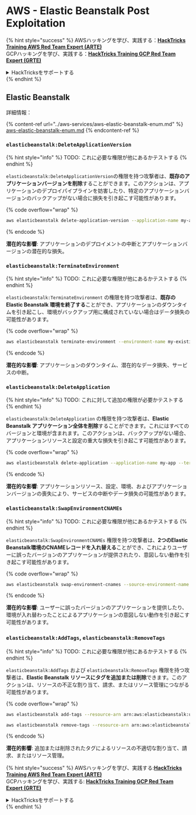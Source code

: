 # AWS - Elastic Beanstalk Post Exploitation

{% hint style="success" %}
AWSハッキングを学び、実践する：<img src="../../../.gitbook/assets/image (1).png" alt="" data-size="line">[**HackTricks Training AWS Red Team Expert (ARTE)**](https://training.hacktricks.xyz/courses/arte)<img src="../../../.gitbook/assets/image (1).png" alt="" data-size="line">\
GCPハッキングを学び、実践する：<img src="../../../.gitbook/assets/image (2).png" alt="" data-size="line">[**HackTricks Training GCP Red Team Expert (GRTE)**<img src="../../../.gitbook/assets/image (2).png" alt="" data-size="line">](https://training.hacktricks.xyz/courses/grte)

<details>

<summary>HackTricksをサポートする</summary>

* [**サブスクリプションプラン**](https://github.com/sponsors/carlospolop)を確認してください！
* **💬 [**Discordグループ**](https://discord.gg/hRep4RUj7f)または[**Telegramグループ**](https://t.me/peass)に参加するか、**Twitter** 🐦 [**@hacktricks\_live**](https://twitter.com/hacktricks\_live)**をフォローしてください。**
* **ハッキングトリックを共有するには、[**HackTricks**](https://github.com/carlospolop/hacktricks)および[**HackTricks Cloud**](https://github.com/carlospolop/hacktricks-cloud)のGitHubリポジトリにPRを提出してください。**

</details>
{% endhint %}

## Elastic Beanstalk

詳細情報：

{% content-ref url="../aws-services/aws-elastic-beanstalk-enum.md" %}
[aws-elastic-beanstalk-enum.md](../aws-services/aws-elastic-beanstalk-enum.md)
{% endcontent-ref %}

### `elasticbeanstalk:DeleteApplicationVersion`

{% hint style="info" %}
TODO: これに必要な権限が他にあるかテストする
{% endhint %}

`elasticbeanstalk:DeleteApplicationVersion`の権限を持つ攻撃者は、**既存のアプリケーションバージョンを削除**することができます。このアクションは、アプリケーションのデプロイパイプラインを妨害したり、特定のアプリケーションバージョンのバックアップがない場合に損失を引き起こす可能性があります。

{% code overflow="wrap" %}
```bash
aws elasticbeanstalk delete-application-version --application-name my-app --version-label my-version
```
{% endcode %}

**潜在的な影響**: アプリケーションのデプロイメントの中断とアプリケーションバージョンの潜在的な損失。

### `elasticbeanstalk:TerminateEnvironment`

{% hint style="info" %}
TODO: これに必要な権限が他にあるかテストする
{% endhint %}

`elasticbeanstalk:TerminateEnvironment` の権限を持つ攻撃者は、**既存の Elastic Beanstalk 環境を終了する**ことができ、アプリケーションのダウンタイムを引き起こし、環境がバックアップ用に構成されていない場合はデータ損失の可能性があります。

{% code overflow="wrap" %}
```bash
aws elasticbeanstalk terminate-environment --environment-name my-existing-env
```
{% endcode %}

**潜在的な影響**: アプリケーションのダウンタイム、潜在的なデータ損失、サービスの中断。

### `elasticbeanstalk:DeleteApplication`

{% hint style="info" %}
TODO: これに対して追加の権限が必要かテストする
{% endhint %}

`elasticbeanstalk:DeleteApplication` の権限を持つ攻撃者は、**Elastic Beanstalk アプリケーション全体を削除**することができます。これにはすべてのバージョンと環境が含まれます。このアクションは、バックアップがない場合、アプリケーションリソースと設定の重大な損失を引き起こす可能性があります。

{% code overflow="wrap" %}
```bash
aws elasticbeanstalk delete-application --application-name my-app --terminate-env-by-force
```
{% endcode %}

**潜在的な影響**: アプリケーションリソース、設定、環境、およびアプリケーションバージョンの喪失により、サービスの中断やデータ損失の可能性があります。

### `elasticbeanstalk:SwapEnvironmentCNAMEs`

{% hint style="info" %}
TODO: これに必要な権限が他にあるかテストする
{% endhint %}

`elasticbeanstalk:SwapEnvironmentCNAMEs` 権限を持つ攻撃者は、**2つのElastic Beanstalk環境のCNAMEレコードを入れ替える**ことができ、これによりユーザーに誤ったバージョンのアプリケーションが提供されたり、意図しない動作を引き起こす可能性があります。

{% code overflow="wrap" %}
```bash
aws elasticbeanstalk swap-environment-cnames --source-environment-name my-env-1 --destination-environment-name my-env-2
```
{% endcode %}

**潜在的な影響**: ユーザーに誤ったバージョンのアプリケーションを提供したり、環境が入れ替わったことによるアプリケーションの意図しない動作を引き起こす可能性があります。

### `elasticbeanstalk:AddTags`, `elasticbeanstalk:RemoveTags`

{% hint style="info" %}
TODO: これに必要な権限が他にあるかテストする
{% endhint %}

`elasticbeanstalk:AddTags` および `elasticbeanstalk:RemoveTags` 権限を持つ攻撃者は、**Elastic Beanstalk リソースにタグを追加または削除**できます。このアクションは、リソースの不正な割り当て、請求、またはリソース管理につながる可能性があります。

{% code overflow="wrap" %}
```bash
aws elasticbeanstalk add-tags --resource-arn arn:aws:elasticbeanstalk:us-west-2:123456789012:environment/my-app/my-env --tags Key=MaliciousTag,Value=1

aws elasticbeanstalk remove-tags --resource-arn arn:aws:elasticbeanstalk:us-west-2:123456789012:environment/my-app/my-env --tag-keys MaliciousTag
```
{% endcode %}

**潜在的影響**: 追加または削除されたタグによるリソースの不適切な割り当て、請求、またはリソース管理。

{% hint style="success" %}
AWSハッキングを学び、実践する:<img src="../../../.gitbook/assets/image (1).png" alt="" data-size="line">[**HackTricks Training AWS Red Team Expert (ARTE)**](https://training.hacktricks.xyz/courses/arte)<img src="../../../.gitbook/assets/image (1).png" alt="" data-size="line">\
GCPハッキングを学び、実践する: <img src="../../../.gitbook/assets/image (2).png" alt="" data-size="line">[**HackTricks Training GCP Red Team Expert (GRTE)**<img src="../../../.gitbook/assets/image (2).png" alt="" data-size="line">](https://training.hacktricks.xyz/courses/grte)

<details>

<summary>HackTricksをサポートする</summary>

* [**サブスクリプションプラン**](https://github.com/sponsors/carlospolop)を確認してください！
* **💬 [**Discordグループ**](https://discord.gg/hRep4RUj7f)または[**Telegramグループ**](https://t.me/peass)に参加するか、**Twitter** 🐦 [**@hacktricks\_live**](https://twitter.com/hacktricks\_live)**をフォローしてください。**
* **[**HackTricks**](https://github.com/carlospolop/hacktricks)および[**HackTricks Cloud**](https://github.com/carlospolop/hacktricks-cloud)のGitHubリポジトリにPRを提出してハッキングトリックを共有してください。**

</details>
{% endhint %}
